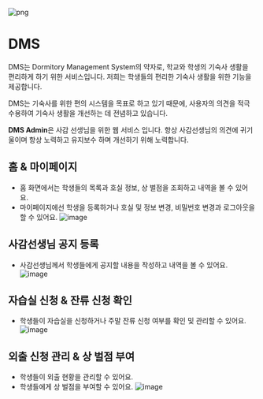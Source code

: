 ![png](https://user-images.githubusercontent.com/68860610/233824618-8b764a7f-51dc-41ca-aa84-fd9ee3b76849.png)

# DMS

DMS는 Dormitory Management System의 약자로, 학교와 학생의 기숙사 생활을 편리하게 하기 위한 서비스입니다.
저희는 학생들의 편리한 기숙사 생활을 위한 기능을 제공합니다.

DMS는 기숙사를 위한 편의 시스템을 목표로 하고 있기 때문에, 사용자의 의견을 적극 수용하여 기숙사 생활을 개선하는 데 전념하고 있습니다.

**DMS Admin**은 사감 선생님을 위한 웹 서비스 입니다. 항상 사감선생님의 의견에 귀기울이며 항상 노력하고 유지보수 하며 개선하기 위해 노력합니다.

## 홈 & 마이페이지
- 홈 화면에서는 학생들의 목록과 호실 정보, 상 벌점을 조회하고 내역을 볼 수 있어요.
- 마이페이지에선 학생을 등록하거나 호실 및 정보 변경, 비밀번호 변경과 로그아웃을 할 수 있어요.
![image](https://github.com/team-aliens/DMS/assets/103497968/ea5d1f69-33c2-4bf5-b867-0708c632b54f)

## 사감선생님 공지 등록
- 사감선생님께서 학생들에게 공지할 내용을 작성하고 내역을 볼 수 있어요.
![image](https://github.com/team-aliens/DMS/assets/103497968/a9843169-3a4b-4e9d-bff7-7aa4bab28755)

## 자습실 신청 & 잔류 신청 확인
- 학생들이 자습실을 신청하거나 주말 잔류 신청 여부를 확인 및 관리할 수 있어요.
![image](https://github.com/team-aliens/DMS/assets/103497968/d4658aba-c48e-4257-87a5-c8c84891a37b)

## 외출 신청 관리 & 상 벌점 부여
- 학생들이 외출 현황을 관리할 수 있어요.
- 학생들에게 상 벌점을 부여할 수 있어요.
![image](https://github.com/team-aliens/DMS/assets/103497968/68de2fe6-5c37-4fe4-9bf3-08c06620f451)
